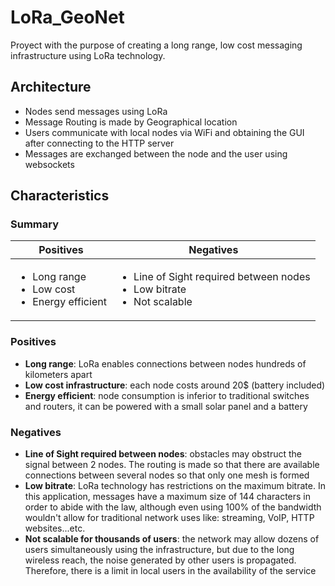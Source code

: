 # LoRa_GeoNet

Proyect with the purpose of creating a long range, low cost messaging infrastructure using LoRa technology.


## Architecture

- Nodes send messages using LoRa
- Message Routing is made by Geographical location
- Users communicate with local nodes via WiFi and obtaining the GUI after connecting to the HTTP server
- Messages are exchanged between the node and the user using websockets

## Characteristics

### Summary

| Positives | Negatives |
| --------- | --------- |
| <ul><li>Long range</li><li>Low cost</li><li>Energy efficient</li></ul> | <ul><li>Line of Sight required between nodes</li><li>Low bitrate</li><li>Not scalable</li></ul> |

### Positives

- **Long range**: LoRa enables connections between nodes hundreds of kilometers apart
- **Low cost infrastructure**: each node costs around 20$ (battery included)
- **Energy efficient**: node consumption is inferior to traditional switches and routers, it can be powered with a small solar panel and a battery

### Negatives

- **Line of Sight required between nodes**: obstacles may obstruct the signal between 2 nodes. The routing is made so that there are available connections between several nodes so that only one mesh is formed
- **Low bitrate**: LoRa technology has restrictions on the maximum bitrate. In this application, messages have a maximum size of 144 characters in order to abide with the law, although even using 100% of the bandwidth wouldn't allow for traditional network uses like: streaming, VoIP, HTTP websites...etc.
- **Not scalable for thousands of users**: the network may allow dozens of users simultaneously using the infrastructure, but due to the long wireless reach, the noise generated by other users is propagated. Therefore, there is a limit in local users in the availability of the service
